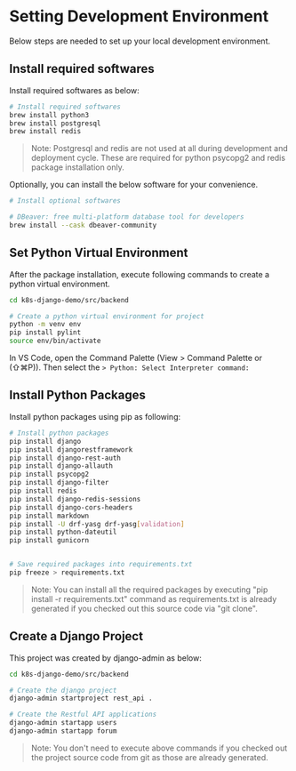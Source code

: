 # Setting Development Environment
Below steps are needed to set up your local development environment.

## Install required softwares
Install required softwares as below:

~~~bash
# Install required softwares
brew install python3
brew install postgresql
brew install redis
~~~

> Note: Postgresql and redis are not used at all during development and deployment cycle. These are required for python psycopg2 and redis package installation only.

Optionally, you can install the below software for your convenience.

~~~bash
# Install optional softwares

# DBeaver: free multi-platform database tool for developers
brew install --cask dbeaver-community

~~~

## Set Python Virtual Environment
After the package installation, execute following commands to create a python virtual environment.

~~~bash
cd k8s-django-demo/src/backend

# Create a python virtual environment for project
python -m venv env
pip install pylint
source env/bin/activate
~~~

In VS Code, open the Command Palette (View > Command Palette or (⇧⌘P)). Then select the ```> Python: Select Interpreter command:```

## Install Python Packages
Install python packages using pip as following:

~~~bash
# Install python packages
pip install django
pip install djangorestframework
pip install django-rest-auth
pip install django-allauth
pip install psycopg2
pip install django-filter
pip install redis
pip install django-redis-sessions
pip install django-cors-headers
pip install markdown
pip install -U drf-yasg drf-yasg[validation]
pip install python-dateutil
pip install gunicorn


# Save required packages into requirements.txt
pip freeze > requirements.txt
~~~

> Note: You can install all the required packages by executing "pip install -r requirements.txt" command as requirements.txt is already generated if you checked out this source code via "git clone".

## Create a Django Project
This project was created by django-admin as below:

~~~bash
cd k8s-django-demo/src/backend

# Create the django project
django-admin startproject rest_api .

# Create the Restful API applications
django-admin startapp users
django-admin startapp forum
~~~

> Note: You don't need to execute above commands if you checked out the project source code from git as those are already generated.